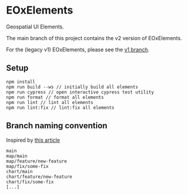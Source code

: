# EOxElements

Geospatial UI Elements.

The main branch of this project contains the v2 version of EOxElements.

For the (legacy v1) EOxElements, please see the [v1 branch](https://github.com/EOX-A/elements/tree/v1).

## Setup

```
npm install
npm run build --ws // initially build all elements
npm run cypress // open interactive cypress test utility
npm run format // format all elements
npm run lint // lint all elements
npm run lint:fix // lint:fix all elements
```

## Branch naming convention

Inspired by [this article](https://betterprogramming.pub/enabling-monorepo-with-a-simple-single-github-repository-39bc6347abba#391d)

```
main
map/main
map/feature/new-feature
map/fix/some-fix
chart/main
chart/feature/new-feature
chart/fix/some-fix
[...]
```
